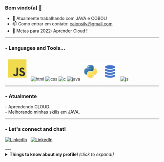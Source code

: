 ### Bem vindo(a)  👋



- 💬 Atualmente trabalhando com JAVA e COBOL!
- 📫 Como entrar em contato: caiopsilv@gmail.com
- 🔭 Metas para 2022: Aprender Cloud !
---

### - Languages and Tools...

<p align="left">

  <!-- For more icons please follow  https://github.com/MikeCodesDotNET/ColoredBadges -->
  
  
  <img src="https://raw.githubusercontent.com/github/explore/80688e429a7d4ef2fca1e82350fe8e3517d3494d/topics/javascript/javascript.png" alt="js" width="60" height="60" style="padding:10px;"/>
  <img src="https://devicons.github.io/devicon/devicon.git/icons/html5/html5-plain.svg" alt="html" width="60" height="60"/>
  <img src="https://devicons.github.io/devicon/devicon.git/icons/css3/css3-plain.svg" alt="css" width="60" height="60"/>
  <img src="https://devicons.github.io/devicon/devicon.git/icons/c/c-plain.svg" alt="c" width="60" height="60"/>
  <img src="https://devicons.github.io/devicon/devicon.git/icons/java/java-plain.svg" alt="java" width="60" height="60"/>
  <img src="https://raw.githubusercontent.com/github/explore/80688e429a7d4ef2fca1e82350fe8e3517d3494d/topics/python/python.png" alt="python" width="60" height="60"/>
  <img src="https://raw.githubusercontent.com/github/explore/80688e429a7d4ef2fca1e82350fe8e3517d3494d/topics/sql/sql.png" alt="sql" width="60" height="60"/>
  <img src="http://simpleicons.org/icons/visualstudiocode.svg" alt="js" width="40" height="40"/>
</p>

---

### - Atualmente

<p align="left">
- Aprendendo CLOUD.<br>
- Melhorando minhas skills em JAVA.<br>  
  </p>

---
### - Let's connect and chat!



<p align="left">
  <a href="https://www.linkedin.com/in/caio-silva-5a9b21178/" target="_blank"><img src="http://simpleicons.org/icons/linkedin.svg"  width="60px" height="60px" padding="30px" alt="LinkedIn"></a> &nbsp
  <a href="https://api.whatsapp.com/send?phone=+11999883253" target="_blank"><img src="http://simpleicons.org/icons/whatsapp.svg" width="60px" height="60px" alt="LinkedIn"></a> 

</p>
---



<details>
  <summary> <b> Things to know about my profile! </b> <i>(click to expand!)</i> </summary>
  
![Caio's github stats](https://github-readme-stats.vercel.app/api?username=CaioSilva88&show_icons=true&theme=radical)

![Top Langs](https://github-readme-stats.vercel.app/api/top-langs/?username=CaioSilva88&layout=compact)
</details>






<!--
**CaioSilva88/CaioSilva88** is a ✨ _special_ ✨ repository because its `README.md` (this file) appears on your GitHub profile.

  https://devicons.github.io/devicon/devicon.git/icons/java/java-plain.svg
  <img src="https://github.com/MikeCodesDotNET/ColoredBadges/blob/master/png/dev/languages/html.png" alt="html" style="vertical-align:top; margin:4px">
  <img src="https://github.com/MikeCodesDotNET/ColoredBadges/blob/master/png/dev/languages/css3.png" alt="css" style="vertical-align:top; margin:4px">
  <img src="https://github.com/MikeCodesDotNET/ColoredBadges/blob/master/png/dev/languages/python.png" alt="python" style="vertical-align:top; margin:4px">
  <img src="https://github.com/Quadrified/Quadrified/blob/master/assets/svg/dev/languages/java.svg" alt="java" style="vertical-align:top; margin:4px">
  <img src="https://github.com/Quadrified/Quadrified/blob/master/assets/svg/dev/tools/visualstudio_code.svg" alt="vscode" style="vertical-align:top; margin:4px">
  <img src="https://github.com/MikeCodesDotNET/ColoredBadges/blob/master/png/dev/tools/jetbrains_pycharm.png" alt="pycharm" style="vertical-align:top; margin:4px">
  <img src="https://github.com/MikeCodesDotNET/ColoredBadges/blob/master/png/dev/tools/eclipse.png" alt="eclipse" style="vertical-align:top; margin:4px">


- 🔭 I’m 
- 🌱 I’m currently learning ...
- 👯 I’m looking to collaborate on ...
- 🤔 I’m looking for help with ...
- 💬 Ask me about ...
- 📫 How to reach me: ...
- 😄 Pronouns: ...
- ⚡ Fun fact: ...
--ava
